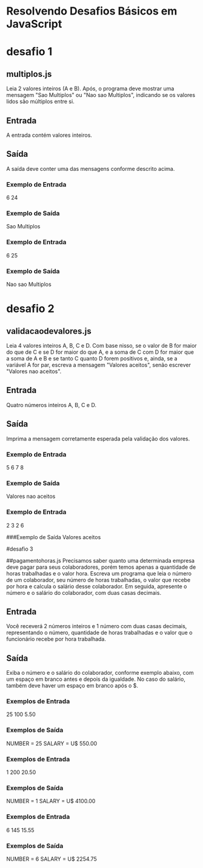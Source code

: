 # Resolvendo Desafios Básicos em JavaScript

# desafio 1

## multiplos.js

Leia 2 valores inteiros (A e B). Após, o programa deve mostrar uma mensagem "Sao Multiplos" ou "Nao sao Multiplos", indicando se os valores lidos são múltiplos entre si.

## Entrada
A entrada contém valores inteiros.

## Saída
A saída deve conter uma das mensagens conforme descrito acima.

### Exemplo de Entrada
6 24
### Exemplo de Saída
Sao Multiplos

### Exemplo de Entrada
6 25
### Exemplo de Saída
Nao sao Multiplos

##

# desafio 2

## validacaodevalores.js

Leia 4 valores inteiros A, B, C e D. Com base nisso, se o valor de B for maior do que de C e se D for maior do que A, e a soma de C com D for maior que a soma de A e B e se tanto C quanto D forem positivos e, ainda, se a variável A for par, escreva a mensagem "Valores aceitos", senão escrever "Valores nao aceitos".

## Entrada
Quatro números inteiros A, B, C e D.

## Saída
Imprima a mensagem corretamente esperada pela validação dos valores.

### Exemplo de Entrada
5 6 7 8

### Exemplo de Saída
Valores nao aceitos

### Exemplo de Entrada
2 3 2 6

###Exemplo de Saída
Valores aceitos

#desafio 3

##pagamentohoras.js
Precisamos saber quanto uma determinada empresa deve pagar para seus colaboradores, porém temos apenas a quantidade de horas trabalhadas e o valor hora. Escreva um programa que leia o número de um colaborador, seu número de horas trabalhadas, o valor que recebe por hora e calcula o salário desse colaborador. Em seguida, apresente o número e o salário do colaborador, com duas casas decimais.

## Entrada
Você receverá 2 números inteiros e 1 número com duas casas decimais, representando o número, quantidade de horas trabalhadas e o valor que o funcionário recebe por hora trabalhada.

## Saída
Exiba o número e o salário do colaborador, conforme exemplo abaixo, com um espaço em branco antes e depois da igualdade. No caso do salário, também deve haver um espaço em branco após o $.

### Exemplos de Entrada
25
100
5.50

### Exemplos de Saída
NUMBER = 25
SALARY = U$ 550.00

### Exemplos de Entrada
1
200
20.50

### Exemplos de Saída
NUMBER = 1
SALARY = U$ 4100.00

### Exemplos de Entrada
6
145
15.55

### Exemplos de Saída
NUMBER = 6
SALARY = U$ 2254.75

